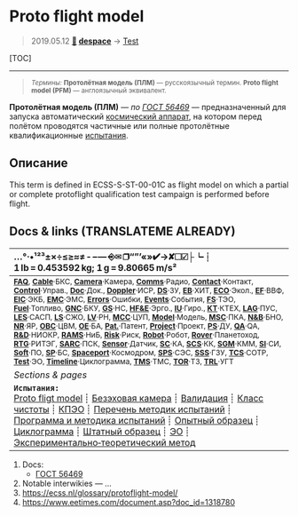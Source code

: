 # Proto flight model
> 2019.05.12 **[🚀](../index/index.md) [despace](index.md)** → [Test](test.md)

[TOC]

---

> <small>*Термины:* **Протолётная модель (ПЛМ)** — русскоязычный термин. **Proto flight model (PFM)** — англоязычный эквивалент.</small>

**Протолётная модель (ПЛМ)** — *по [ГОСТ 56469](гост_56469.md)* — предназначенный для запуска автоматический [космический аппарат](sc.md), на котором перед полётом проводятся частичные или полные протолётные квалификационные [испытания](test.md).



## Описание

This term is defined in ECSS-S-ST-00-01C as flight model on which a partial or complete protoflight qualification test campaign is performed before flight.



<p style="page-break-after:always"> </p>

## Docs & links (TRANSLATEME ALREADY)
|…°·•¹²³±×÷≤≥≈≠ ‑ −— ⎆✉ ❐“”’«»✔→✘☐☑├┕┆ 1 lb = 0.453592 kg; 1 g = 9.80665 m/s²|
|:--|
|<small>**[FAQ](faq.md)**, **[Cable](cable.md)**·БКС, **[Camera](camera.md)**·Камера, **[Comms](comms.md)**·Радио, **[Contact](contact.md)**·Контакт, **[Control](control.md)**·Управ., **[Doc](doc.md)**·Док., **[Doppler](doppler.md)**·ИСР, **[DS](ds.md)**·ЗУ, **[EB](eb.md)**·ХИТ, **[ECO](ecology.md)**·Экол., **[EF](ef.md)**·ВВФ, **[ElC](elc.md)**·ЭКБ, **[EMC](emc.md)**·ЭМС, **[Errors](error.md)**·Ошибки, **[Events](event.md)**·События, **[FS](fs.md)**·ТЭО, **[Fuel](fuel.md)**·Топливо, **[GNC](gnc.md)**·БКУ, **[GS](scs.md)**·НС, **[HF&E](hfe.md)**·Эрго., **[IU](iu.md)**·Гиро., **[KT](kt.md)**·КТЕХ, **[LAG](lag.md)**·ПУC, **[LES](les.md)**·САСП, **[LS](ls.md)**·СЖО, **[LV](lv.md)**·РН, **[MCC](mcc.md)**·ЦУП, **[Model](model.md)**·Модель, **[MSC](sc.md)**·ПКА, **[N&B](nnb.md)**·БНО, **[NR](nr.md)**·ЯР, **[OBC](obc.md)**·ЦВМ, **[OE](oe.md)**·БА, **[Pat.](патент.md)**·Патент, **[Project](project.md)**·Проект, **[PS](ps.md)**·ДУ, **[QA](quality.md)**·QA, **[R&D](rnd.md)**·НИОКР, **[RAMS](rams.md)**·НиБ, **[Risk](risk.md)**·Риск, **[Robot](robotics.md)**·Робот, **[Rover](rover.md)**·Планетоход, **[RTG](rtg.md)**·РИТЭГ, **[SARC](sarc.md)**·ПСК, **[Sensor](sensor.md)**·Датчик, **[SC](sc.md)**·КА, **[SCS](scs.md)**·КК, **[SGM](sgm.md)**·КММ, **[SI](si.md)**·СИ, **[Soft](soft.md)**·ПО, **[SP](sp.md)**·БС, **[Spaceport](spaceport.md)**·Космодром, **[SPS](sps.md)**·СЭС, **[SSS](sss.md)**·ГЗУ, **[TCS](tcs.md)**·СОТР, **[Test](test.md)**·ЭО, **[Timeline](timeline.md)**·Циклограмма, **[TMS](tms.md)**·ТМС, **[TOR](tor.md)**·ТЗ, **[TRL](trl.md)**·УГТ</small>|
|*Sections & pages*|
|**`Испытания:`**<br> [Proto fligt model](pfm.md) ┊ [Безэховая камера](ach.md) ┊ [Валидация](validation.md) ┊ [Класс чистоты](clean_lvl.md) ┊ [КПЭО](ctpr.md) ┊ [Перечень методик испытаний](list_tp.md) ┊ [Программа и методика испытаний](pmot.md) ┊ [Опытный образец](pilot_sample.md) ┊ [Циклограмма](obc.md) ┊ [Штатный образец](flight_unit.md) ┊ [ЭО](test.md) ┊ [Экспериментально‑теоретический метод](etetm.md) |

   1. Docs:
      - [ГОСТ 56469](гост_56469.md)
   1. Notable interwikies — …
   1. <https://ecss.nl/glossary/protoflight-model/>
   1. <https://www.eetimes.com/document.asp?doc_id=1318780>
